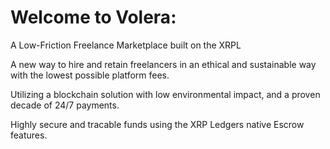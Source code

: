 # Welcome to Volera: 

A Low-Friction Freelance Marketplace built on the XRPL

A new way to hire and retain freelancers in an ethical and sustainable way with the lowest possible platform fees.

Utilizing a blockchain solution with low environmental impact, and a proven decade of 24/7 payments.

Highly secure and tracable funds using the XRP Ledgers native Escrow features.
